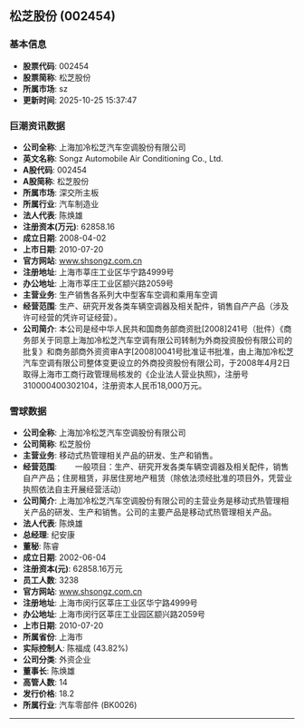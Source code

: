 ## 松芝股份 (002454)

### 基本信息

- **股票代码**: 002454
- **股票简称**: 松芝股份
- **所属市场**: sz
- **更新时间**: 2025-10-25 15:37:47

### 巨潮资讯数据

- **公司全称**: 上海加冷松芝汽车空调股份有限公司
- **英文名称**: Songz Automobile Air Conditioning Co., Ltd.
- **A股代码**: 002454
- **A股简称**: 松芝股份
- **所属市场**: 深交所主板
- **所属行业**: 汽车制造业
- **法人代表**: 陈焕雄
- **注册资本(万元)**: 62858.16
- **成立日期**: 2008-04-02
- **上市日期**: 2010-07-20
- **官方网站**: www.shsongz.com.cn
- **注册地址**: 上海市莘庄工业区华宁路4999号
- **办公地址**: 上海市莘庄工业区颛兴路2059号
- **主营业务**: 生产销售各系列大中型客车空调和乘用车空调
- **经营范围**: 生产、研究开发各类车辆空调器及相关配件，销售自产产品（涉及许可经营的凭许可证经营）。
- **公司简介**: 本公司是经中华人民共和国商务部商资批[2008]241号（批件）《商务部关于同意上海加冷松芝汽车空调有限公司转制为外商投资股份有限公司的批复》和商务部商外资资审A字[2008]0041号批准证书批准，由上海加冷松芝汽车空调有限公司整体变更设立的外商投资股份有限公司，于2008年4月2日取得上海市工商行政管理局核发的《企业法人营业执照》，注册号310000400302104，注册资本人民币18,000万元。

### 雪球数据

- **公司全称**: 上海加冷松芝汽车空调股份有限公司
- **公司简称**: 松芝股份
- **主营业务**: 移动式热管理相关产品的研发、生产和销售。
- **经营范围**: 　　一般项目：生产、研究开发各类车辆空调器及相关配件，销售自产产品；住房租赁，非居住房地产租赁（除依法须经批准的项目外，凭营业执照依法自主开展经营活动）
- **公司简介**: 上海加冷松芝汽车空调股份有限公司的主营业务是移动式热管理相关产品的研发、生产和销售。公司的主要产品是移动式热管理相关产品。
- **法人代表**: 陈焕雄
- **总经理**: 纪安康
- **董秘**: 陈睿
- **成立日期**: 2002-06-04
- **注册资本(元)**: 62858.16万元
- **员工人数**: 3238
- **官方网站**: www.shsongz.com.cn
- **注册地址**: 上海市闵行区莘庄工业区华宁路4999号
- **办公地址**: 上海市闵行区莘庄工业园区颛兴路2059号
- **上市日期**: 2010-07-20
- **所属省份**: 上海市
- **实际控制人**: 陈福成 (43.82%)
- **公司分类**: 外资企业
- **董事长**: 陈焕雄
- **高管人数**: 14
- **发行价格**: 18.2
- **所属行业**: 汽车零部件 (BK0026)

---